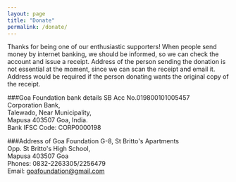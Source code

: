 ```yaml
---
layout: page
title: "Donate"
permalink: /donate/
---
```


Thanks for being one of our enthusiastic supporters! When people send money by internet banking, we should be informed, so we can check the account and issue a receipt. Address of the person sending the donation is not essential at the moment, since we can scan the receipt and email it. Address would be required if the person donating wants the original copy of the receipt.

###Goa Foundation bank details
SB Acc No.019800101005457  
Corporation Bank,   
Talewado, Near Municipality,  
Mapusa 403507 Goa, India.  
Bank IFSC Code: CORP0000198

###Address of Goa Foundation
G-8, St Britto's Apartments  
Opp. St Britto's High School,  
Mapusa 403507 Goa  
Phones: 0832-2263305/2256479  
Email: goafoundation@gmail.com
